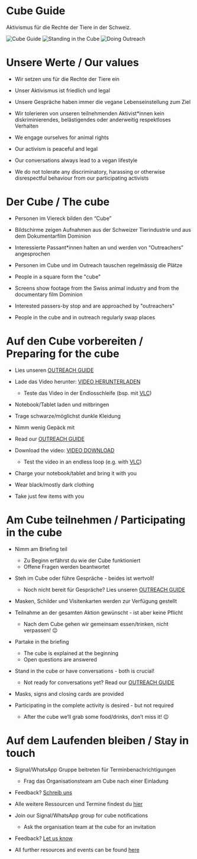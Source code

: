 # Cube Guide
Aktivismus für die Rechte der Tiere in der Schweiz.

![Cube Guide](./assets/images/cube_guide_intro.JPG "Cube Guide")
![Standing in the Cube](./assets/images/cube_standing.JPG "Standing in the cube")
![Doing Outreach](./assets/images/cube_conversations.JPG "Doing outreach")

# Unsere Werte / Our values 
- Wir setzen uns für die Rechte der Tiere ein
- Unser Aktivismus ist friedlich und legal
- Unsere Gespräche haben immer die vegane Lebenseinstellung zum Ziel
- Wir tolerieren von unseren teilnehmenden Aktivist\*innen kein diskriminierendes, belästigendes oder anderweitig respektloses Verhalten


- We engage ourselves for animal rights
- Our activism is peaceful and legal
- Our conversations always lead to a vegan lifestyle
- We do not tolerate any discriminatory, harassing or otherwise disrespectful behaviour from our participating activists

# Der Cube / The cube
- Personen im Viereck bilden den “Cube”
- Bildschirme zeigen Aufnahmen aus der Schweizer Tierindustrie und aus dem Dokumentarfilm Dominion
- Interessierte Passant\*innen halten an und werden von “Outreachers” angesprochen
- Personen im Cube und im Outreach tauschen regelmässig die Plätze


- People in a square form the "cube"
- Screens show footage from the Swiss animal industry and from the documentary film Dominion
- Interested passers-by stop and are approached by "outreachers"
- People in the cube and in outreach regularly swap places

# Auf den Cube vorbereiten / Preparing for the cube
- Lies unseren [OUTREACH GUIDE](./outreach.html)
- Lade das Video herunter: [VIDEO HERUNTERLADEN](https://drive.google.com/uc?id=1d5qn27noY-JxSZWIbTCMe429KWJ7F6_C&export=download)
  - Teste das Video in der Endlosschleife (bsp. mit [VLC](https://www.videolan.org/vlc/index.de.html))
- Notebook/Tablet laden und mitbringen
- Trage schwarze/möglichst dunkle Kleidung
- Nimm wenig Gepäck mit


- Read our [OUTREACH GUIDE](./outreach.html)
- Download the video: [VIDEO DOWNLOAD](https://drive.google.com/uc?id=1d5qn27noY-JxSZWIbTCMe429KWJ7F6_C&export=download)
  - Test the video in an endless loop (e.g. with [VLC](https://www.videolan.org/vlc/index.de.html))
- Charge your notebook/tablet and bring it with you
- Wear black/mostly dark clothing
- Take just few items with you

# Am Cube teilnehmen / Participating in the cube
- Nimm am Briefing teil
  - Zu Beginn erfährst du wie der Cube funktioniert
  - Offene Fragen werden beantwortet
- Steh im Cube oder führe Gespräche - beides ist wertvoll!
  - Noch nicht bereit für Gespräche? Lies unseren [OUTREACH GUIDE](./outreach.html)
- Masken, Schilder und Visitenkarten werden zur Verfügung gestellt
- Teilnahme an der gesamten Aktion gewünscht - ist aber keine Pflicht
  - Nach dem Cube gehen wir gemeinsam essen/trinken, nicht verpassen! 😉


- Partake in the briefing
  - The cube is explained at the beginning
  - Open questions are answered
- Stand in the cube or have conversations - both is crucial!
  - Not ready for conversations yet? Read our [OUTREACH GUIDE](./outreach.html) 
- Masks, signs and closing cards are provided
- Participating in the complete activity is desired - but not required
  - After the cube we’ll grab some food/drinks, don’t miss it! 😉

# Auf dem Laufenden bleiben / Stay in touch
- Signal/WhatsApp Gruppe beitreten für Terminbenachrichtigungen
  - Frag das Organisationsteam am Cube nach einer Einladung
- Feedback? [Schreib uns](https://forms.gle/QW3ZR9RHvbV6vThf9)
- Alle weitere Ressourcen und Termine findest du [hier](/#join)


- Join our Signal/WhatsApp group for cube notifications
  - Ask the organisation team at the cube for an invitation
- Feedback? [Let us know](https://forms.gle/QW3ZR9RHvbV6vThf9)
- All further resources and events can be found [here](/#join)
